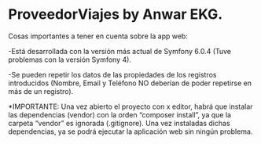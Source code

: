# ProveedorViajes by Anwar EKG.

Cosas importantes a tener en cuenta sobre la app web:

-Está desarrollada con la versión más actual de Symfony 6.0.4 (Tuve problemas con la versión Symfony 4).

-Se pueden repetir los datos de las propiedades de los registros introducidos (Nombre, Email y Teléfono NO deberían de poder repetirse en más de un registro).

*IMPORTANTE: Una vez abierto el proyecto con x editor, habrá que instalar las dependencias (vendor) con la orden “composer install”, ya que la carpeta “vendor” es ignorada (.gitignore). Una vez instaladas dichas dependencias, ya se podrá ejecutar la aplicación web sin ningún problema. 


